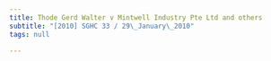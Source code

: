 ```yaml
---
title: Thode Gerd Walter v Mintwell Industry Pte Ltd and others
subtitle: "[2010] SGHC 33 / 29\_January\_2010"
tags: null

---
```


